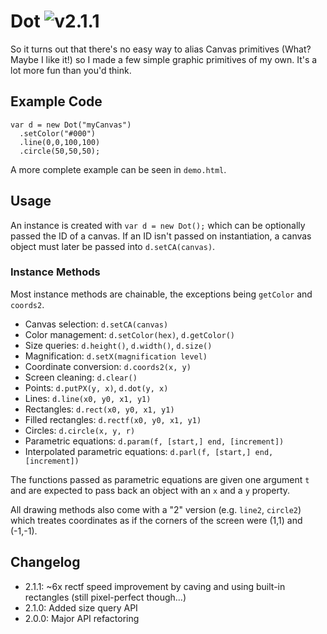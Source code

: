Dot ![v2.1.1](http://img.shields.io/badge/version-2.1.1-brightgreen.svg)
=============

So it turns out that there's no easy way to alias Canvas primitives (What? Maybe I like it!) so I made a few simple graphic primitives of my own. It's a lot more fun than you'd think.

## Example Code

    var d = new Dot("myCanvas")
      .setColor("#000")
      .line(0,0,100,100)
      .circle(50,50,50);

A more complete example can be seen in `demo.html`.

## Usage

An instance is created with `var d = new Dot();` which can be optionally passed the ID of a canvas. If an ID isn't passed on instantiation, a canvas object must later be passed into `d.setCA(canvas)`.

### Instance Methods

Most instance methods are chainable, the exceptions being `getColor` and `coords2`.

- Canvas selection: `d.setCA(canvas)`
- Color management: `d.setColor(hex)`, `d.getColor()`
- Size queries: `d.height()`, `d.width()`, `d.size()`
- Magnification: `d.setX(magnification level)`
- Coordinate conversion: `d.coords2(x, y)`
- Screen cleaning: `d.clear()`
- Points: `d.putPX(y, x)`, `d.dot(y, x)`
- Lines: `d.line(x0, y0, x1, y1)`
- Rectangles: `d.rect(x0, y0, x1, y1)`
- Filled rectangles: `d.rectf(x0, y0, x1, y1)`
- Circles: `d.circle(x, y, r)`
- Parametric equations: `d.param(f, [start,] end, [increment])`
- Interpolated parametric equations: `d.parl(f, [start,] end, [increment])`

The functions passed as parametric equations are given one argument `t` and are expected to pass back an object with an `x` and a `y` property.

All drawing methods also come with a "2" version (e.g. `line2`, `circle2`) which treates coordinates as if the corners of the screen were (1,1) and (-1,-1).

## Changelog

- 2.1.1: ~6x rectf speed improvement by caving and using built-in rectangles (still pixel-perfect though...)
- 2.1.0: Added size query API
- 2.0.0: Major API refactoring

